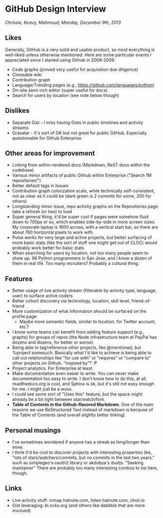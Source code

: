 # GitHub Design Interview

*Chrissie, Keavy, Mahmoud; Monday, December 9th, 2013*

## Likes

Generally, GitHub is a very solid and usable product, so most
everything is well-liked unless otherwise mentioned. Here are some
particular events I appreciated since I started using Github in
2008-2009.

* Code graphs (proved very useful for acquisition due diligence)
* Cloneable wiki
* Contribution graph
* Language/Trending pages (e.g., https://github.com/languages/python)
* On-site semi-rich editor (super useful for docs)
* Search for users by location (see note below though)

## Dislikes

* Separate Gist - I miss having Gists in public timelines and activity streams
* Gravatar - It's sort of OK but not great for public
  GitHub. Especially questionable for Github Enterprise.

## Other areas for improvement

* Linking from within rendered docs (Markdown, ReST docs within the codebase)
* Various minor artifacts of public Github within Enterprise ("Search 1M repositories!")
* Better default tags in Issues
* Contribution graph colorization scale, while technically
  self-consistent, not as clear as it could be (dark green is 2
  commits for some, 200 for others)
* Longstanding minor issue, repo activity graphs on the Repositories
  page take a refresh (or two) to load
* Super general thing, it'd be super cool if pages were somehow fluid
  down to 700px or so, which enables side-by-side in more screen
  sizes. My corporate laptop is 1600 across, with a vertical start
  bar, so there are about 760 horizontal pixels to work with.
* Pulse works for very large and active projects, but better surfacing
  of more basic stats (like the sort of stuff one might get out of
  CLOC) would probably work better for basic stats
* When searching for users by location, not too many people seem to
  show up. 96 Python programmers in San Jose, and I know a dozen of
  them in real life. Too many recruiters? Probably a cultural thing.

## Features

* Better usage of live activity stream (filterable by activity type,
  language, user) to surface active coders
* Better cohort discovery via technology, location, skill level,
  friend-of-friend
* More customization of what information should be surfaced on the profile page
  * Maybe more semantic fields, similar to location, for Twitter account, etc.?
* I know some teams can benefit from adding feature support (e.g.,
  graphs) for groups of repos (the Node infrastructure team at PayPal
  has dozens and dozens, for better or worse).
* Being able to tag/reference other projects, like @mentioned, but
  %project somesuch. Basically what I'd like to achieve is
  being able to call out relationships like "for use with" or
  "requires" or "compare to" other projects on Github. "inspired by"? :P
* Project analytics. For Enterprise at least.
* Make documentation even easier to write. You can never make
  documentation too easy to write. I don't know how to do this, at
  all. readthedocs.org is cool, and Sphinx is ok, but it's still not
  easy enough for me. I might just be a wuss.
* I could see some sort of "Uses this" feature, but the space might
  already be a bit tight between star/watch/fork.
* **Table of Contents in the Github-flavored Markdown**. One of the main
  reasons we use ReStructured Text instead of markdown is because of
  the Table of Contents (and overall slightly better linking).


## Personal musings

* I've sometimes wondered if anyone has a streak as long/longer than mine.
* I think it'd be cool to discover projects with interesting
  properties like, "lots of stars/watchers/commits, but no commits in
  the last two years," such as simplegeo's oauth2 library or akdubya's
  dustjs. "Seeking maintainer" There are probably too many interesting
  combos to list here, though.

## Links

* Live activity stuff: rcmap.hatnote.com, listen.hatnote.com, choir.io
* Gist leveraging: bl.ocks.org (and others like dabbble that are more involved)
